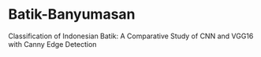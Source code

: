 # Batik-Banyumasan
Classification of Indonesian Batik: A Comparative Study of CNN and VGG16 with Canny Edge Detection
